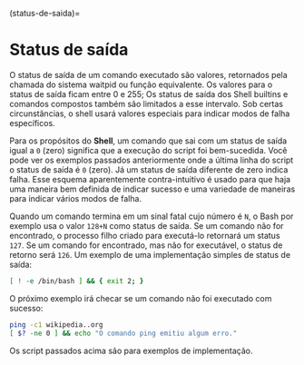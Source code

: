 (status-de-saida)=
        
# Status de saída

O status de saída de um comando executado são valores, retornados pela chamada do sistema waitpid ou função equivalente. Os valores para o status de saída ficam entre 0 e 255; Os status de saída dos Shell builtins e comandos compostos também são limitados a esse intervalo. Sob certas circunstâncias, o shell usará valores especiais para indicar modos de falha específicos.

Para os propósitos do **Shell**, um comando que sai com um status de saída igual a `0` (zero) significa que a execução do script foi bem-sucedida. Você pode ver os exemplos passados anteriormente onde a última linha do script o status de saída é `0` (zero). Já um status de saída diferente de zero indica falha. Esse esquema aparentemente contra-intuitivo é usado para que haja uma maneira bem definida de indicar sucesso e uma variedade de maneiras para indicar vários modos de falha.

Quando um comando termina em um sinal fatal cujo número é `N`, o Bash por exemplo usa o valor `128+N` como status de saída. Se um comando não for encontrado, o processo filho criado para executá-lo retornará um status `127`. Se um comando for encontrado, mas não for executável, o status de retorno será `126`. Um exemplo de uma implementação simples de status de saída:

```bash
[ ! -e /bin/bash ] && { exit 2; }
```

O próximo exemplo irá checar se um comando não foi executado com sucesso:

```bash
ping -c1 wikipedia..org
[ $? -ne 0 ] && echo "O comando ping emitiu algum erro."
```

Os script passados acima são para exemplos de implementação.
